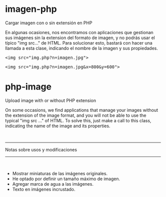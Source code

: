 # imagen-php
Cargar imagen con o sin extensión en PHP

En algunas ocasiones, nos encontramos con aplicaciones que gestionan sus imágenes sin la extension del formato de imagen, y no podrás usar el típico "img src..." de HTML. Para solucionar esto, bastará con hacer una llamada a esta clase, indicando el nombre de la imagen y sus propiedades.

<pre>&lt;img src="img.php?n=imagen.jpg"&gt;</pre>
<pre>&lt;img src="img.php?n=imagen.jpg&x=800&y=600"&gt;</pre>

# php-image
Upload image with or without PHP extension

On some occasions, we find applications that manage your images without the extension of the image format, and you will not be able to use the typical "img src ..." of HTML. To solve this, just make a call to this class, indicating the name of the image and its properties.


<br><hr>Notas sobre usos y modificaciones<hr><br>
<ul>
  <li>Mostrar miniaturas de las imágenes originales.</li>
  <li>He optado por definir un tamaño máximo de imagen.</li>
  <li>Agregar marca de agua a las imágenes.</li>
  <li>Texto en imágenes incrustado.</li>
</ul>
